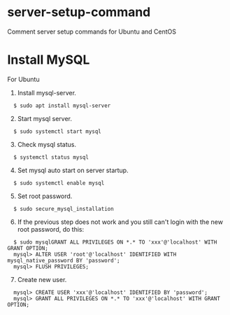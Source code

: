 # server-setup-command
Comment server setup commands for Ubuntu and CentOS

# Install MySQL

For Ubuntu

1. Install mysql-server.

  ```
    $ sudo apt install mysql-server
  ```

2. Start mysql server.

  ```
    $ sudo systemctl start mysql
  ```
  
3. Check mysql status.

  ```
    $ systemctl status mysql
  ```
  
4. Set mysql auto start on server startup.

  ```
    $ sudo systemctl enable mysql
  ```
  
5. Set root password.

  ```
    $ sudo secure_mysql_installation
  ```

6. If the previous step does not work and you still can't login with the new root password, do this:
  
  ```
    $ sudo mysqlGRANT ALL PRIVILEGES ON *.* TO 'xxx'@'localhost' WITH GRANT OPTION;
    mysql> ALTER USER 'root'@'localhost' IDENTIFIED WITH mysql_native_password BY 'password';
    mysql> FLUSH PRIVILEGES;
  ```
  
7. Create new user.

  ```
    mysql> CREATE USER 'xxx'@'localhost' IDENTIFIED BY 'password';
    mysql> GRANT ALL PRIVILEGES ON *.* TO 'xxx'@'localhost' WITH GRANT OPTION;
  ```


